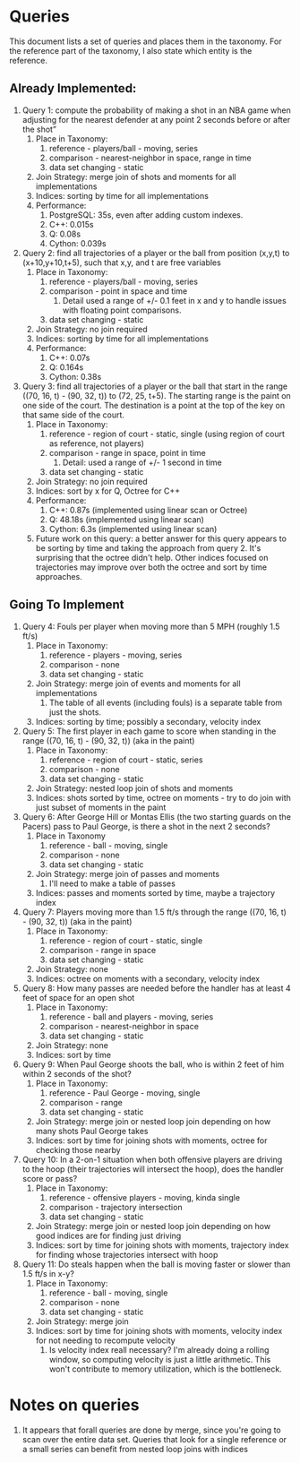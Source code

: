# Queries
This document lists a set of queries and places them in the taxonomy. 
For the reference part of the taxonomy, I also state which entity is the reference.

## Already Implemented:
1. Query 1: compute the probability of making a shot in an NBA game when adjusting for the nearest defender at any point 2 seconds before or after the shot”
    1. Place in Taxonomy:
        1. reference - players/ball - moving, series
        2. comparison - nearest-neighbor in space, range in time
        3. data set changing - static
    2. Join Strategy: merge join of shots and moments for all implementations
    3. Indices: sorting by time for all implementations
    4. Performance:
        1. PostgreSQL: 35s, even after adding custom indexes. 
        2. C++: 0.015s
        3. Q: 0.08s
        4. Cython: 0.039s
2. Query 2: find all trajectories of a player or the ball from position (x,y,t) to (x+10,y+10,t+5), such that x,y, and t are free variables
    1. Place in Taxonomy:
        1. reference - players/ball - moving, series
        2. comparison - point in space and time
            1. Detail used a range of +/- 0.1 feet in x and y to handle issues with floating point comparisons.
        3. data set changing - static
    2. Join Strategy: no join required
    3. Indices: sorting by time for all implementations
    4. Performance:
        1. C++: 0.07s
        2. Q: 0.164s
        3. Cython: 0.38s
3. Query 3: find all trajectories of a player or the ball that start in the range ((70, 16, t) - (90, 32, t)) to (72, 25, t+5). 
   The starting range is the paint on one side of the court. The destination is a point at the top of the key on that same side of the court.
    1. Place in Taxonomy:
        1. reference - region of court - static, single (using region of court as reference, not players)
        2. comparison - range in space, point in time
            1. Detail: used a range of +/- 1 second in time
        3. data set changing - static
    2. Join Strategy: no join required
    3. Indices: sort by x for Q, Octree for C++
    4. Performance:
        1. C++: 0.87s (implemented using linear scan or Octree)
        2. Q: 48.18s (implemented using linear scan)
        3. Cython: 6.3s (implemented using linear scan)
    5. Future work on this query: a better answer for this query appears to be sorting by time and taking the approach from query 2.
    It's surprising that the octree didn't help. Other indices focused on trajectories may improve over both the octree and sort by time approaches.

## Going To Implement
1. Query 4: Fouls per player when moving more than 5 MPH (roughly 1.5 ft/s)
    1. Place in Taxonomy:
        1. reference - players - moving, series
        2. comparison - none
        3. data set changing - static
    2. Join Strategy: merge join of events and moments for all implementations
        1. The table of all events (including fouls) is a separate table from just the shots.
    3. Indices: sorting by time; possibly a secondary, velocity index
2. Query 5: The first player in each game to score when standing in the range ((70, 16, t) - (90, 32, t)) (aka in the paint)
    1. Place in Taxonomy:
        1. reference - region of court - static, series
        2. comparison - none
        3. data set changing - static
    2. Join Strategy: nested loop join of shots and moments
    3. Indices: shots sorted by time, octree on moments - try to do join with just subset of moments in the paint
3. Query 6: After George Hill or Montas Ellis (the two starting guards on the Pacers) pass to Paul George, is there a shot in the next 2 seconds? 
    1.  Place in Taxonomy
        1. reference - ball - moving, single 
        2. comparison - none
        3. data set changing - static
    2. Join Strategy: merge join of passes and moments
        1. I'll need to make a table of passes
    3. Indices: passes and moments sorted by time, maybe a trajectory index
4. Query 7: Players moving more than 1.5 ft/s through the range ((70, 16, t) - (90, 32, t)) (aka in the paint)
    1. Place in Taxonomy:
        1. reference - region of court - static, single
        2. comparison - range in space
        3. data set changing - static
    2. Join Strategy: none
    3. Indices: octree on moments with a secondary, velocity index
5. Query 8: How many passes are needed before the handler has at least 4 feet of space for an open shot
    1. Place in Taxonomy:
        1. reference - ball and players - moving, series 
        2. comparison - nearest-neighbor in space
        3. data set changing - static
    2. Join Strategy: none
    3. Indices: sort by time
6. Query 9: When Paul George shoots the ball, who is within 2 feet of him within 2 seconds of the shot?
    1. Place in Taxonomy:
        1. reference - Paul George - moving, single
        2. comparison - range
        3. data set changing - static
    2. Join Strategy: merge join or nested loop join depending on how many shots Paul George takes
    3. Indices: sort by time for joining shots with moments, octree for checking those nearby
7. Query 10: In a 2-on-1 situation when both offensive players are driving to the hoop (their trajectories will intersect the hoop),
   does the handler score or pass? 
    1. Place in Taxonomy:
        1. reference - offensive players - moving, kinda single
        2. comparison - trajectory intersection
        3. data set changing - static
    2. Join Strategy: merge join or nested loop join depending on how good indices are for finding just driving
    3. Indices: sort by time for joining shots with moments, trajectory index for finding whose trajectories intersect with hoop
8. Query 11: Do steals happen when the ball is moving faster or slower than 1.5 ft/s in x-y?
    1. Place in Taxonomy:
        1. reference - ball - moving, single
        2. comparison - none
        3. data set changing - static
    2. Join Strategy: merge join 
    3. Indices: sort by time for joining shots with moments, velocity index for not needing to recompute velocity
        1. Is velocity index reall necessary? I'm already doing a rolling window, so computing velocity is just a little arithmetic. 
           This won't contribute to memory utilization, which is the bottleneck.


# Notes on queries
1. It appears that forall queries are done by merge, since you're going to scan over the entire data set. 
   Queries that look for a single reference or a small series can benefit from nested loop joins with indices
           
           
    
    
    
   
   
